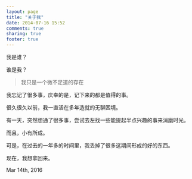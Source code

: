 ```yaml
---
layout: page
title: "关于我"
date: 2014-07-16 15:52
comments: true
sharing: true
footer: true
---
```



<!--## 基本信息-->
<!--冉 余-->

<!--exileduyi@foxmail.com-->

<!--136-8813-7432-->

<!--
## 专业技能：
- 熟练掌握C，Javascript语言，对Java，Python，Ruby等语言均有了解
- 熟悉常用数据结构及相关算法
- 熟悉Node.js，及在该平台下进行Web应用开发
- 熟悉HTML/CSS前端技术，熟练运用HTML5相关技术
- 了解Linux运维基本方法和常用工具使用
- 了解Android移动开发流程，使用过Phonegap等跨平台移动技术
- 了解SQL基础知识，以及某些NoSQL数据库如MongoDB
- 英文文档阅读能力，喜欢尝试最新的技术，追求编写优雅的代码

## 教育经历：

成都理工大学(CDUT)， 2011-2015.

工学学士学位，信息工程 （GPA 3.2/4.0）

- Linux平台编程及TCP/IP网络编程
- 单片机与嵌入式系统设计

## 个人项目：
** Fling HTML5**

益智游戏Fling！的HTML5复刻版。

项目地址：https://github.com/mirreal/Fling-HTML5

** Multi-Todolist**

一个多人协作式便签应用。想法来源于管理人员使用便签这种简单原始的办法分配任务。

项目地址：https://github.com/mirreal/multi-todolist

** Draw Something**

你画我猜模式的简单复刻版。Server端使用Express和Socket.io实现，前端画板使用HTML5Canvas实现，通过WebSocket实时传输数据。

项目地址：https://git.oschina.net/exileduyi/draw-something

-->

我是谁？

谁是我？

> 我只是一个微不足道的存在

我忘记了很多事，庆幸的是，记下来的都是值得的事。

很久很久以前，我一直活在多年造就的无聊困境。

有一天，突然想通了很多事，尝试去左找一些能提起半点兴趣的事来消磨时光。

而且，小有所成。

可是，在过去的一年多的时间里，我丢掉了很多这期间形成的好的东西。

现在，我想拿回来。


Mar 14th, 2016




<!--## 个人主页：-->

<!--http://mirreal.net-->

<!--## 简历(RESUME)：-->

<!--- [中文](http://mirreal.net/resume_zh.pdf)-->
<!--- [English](http://mirreal.net/resume_en.pdf)-->
